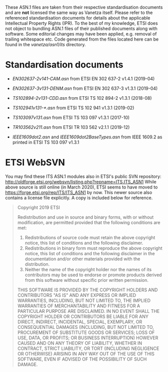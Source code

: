 These ASN.1 files are taken from their respective standardisation documents and are **not** licensed the same way as Vanetza itself.
Please refer to the referenced standardisation documents for details about the applicable Intellectual Property Rights (IPR).
To the best of my knowledge, ETSI does not object to bundling ASN.1 files of their published documents along with software.
Some editorial changes may have been applied, e.g. removal of trailing whitespace etc.
Code generated from the files located here can be found in the *vanetza/asn1/its* directory.

# Standardisation documents

- *EN302637-2v141-CAM.asn* from ETSI EN 302 637-2 v1.4.1 (2019-04)
- *EN302637-3v131-DENM.asn* from  ETSI EN 302 637-3 v1.3.1 (2019-04)
- *TS102894-2v131-CDD.asn* from ETSI TS 102 894-2 v1.3.1 (2018-08)
- *TS102941v131-\*.asn* from ETSI TS 102 941 v1.3.1 (2019-02)
- *TS103097v131.asn* from ETSI TS 103 097 v1.3.1 (2017-10)
- *TR103562v211.asn* from ETSI TR 103 562 v2.1.1 (2019-12)

- *IEEE1609dot2.asn* and *IEEE1609dot2BaseTypes.asn* from IEEE 1609.2 as printed in ETSI TS 103 097 v1.3.1

# ETSI WebSVN

You may find these ITS ASN.1 modules also in ETSI's public SVN repository: http://oldforge.etsi.org/websvn/listing.php?repname=ITS.ITS_ASN1
While above source is still online (in March 2020), ETSI seems to have moved to https://forge.etsi.org/rep/ITS/ITS_ASN1 by now.
This newer source also contains a license file explicitly. A copy is included below for reference.

> Copyright 2019 ETSI
>
> Redistribution and use in source and binary forms, with or without
> modification, are permitted provided that the following conditions are met:
> 1. Redistributions of source code must retain the above copyright notice,
>    this list of conditions and the following disclaimer.
> 2. Redistributions in binary form must reproduce the above copyright notice,
>    this list of conditions and the following disclaimer in the documentation
>    and/or other materials provided with the distribution.
> 3. Neither the name of the copyright holder nor the names of its contributors
>    may be used to endorse or promote products derived from this software without
>    specific prior written permission.
>
> THIS SOFTWARE IS PROVIDED BY THE COPYRIGHT HOLDERS AND CONTRIBUTORS "AS IS" AND
> ANY EXPRESS OR IMPLIED WARRANTIES, INCLUDING, BUT NOT LIMITED TO, THE IMPLIED
> WARRANTIES OF MERCHANTABILITY AND FITNESS FOR A PARTICULAR PURPOSE ARE DISCLAIMED.
> IN NO EVENT SHALL THE COPYRIGHT HOLDER OR CONTRIBUTORS BE LIABLE FOR ANY DIRECT,
> INDIRECT, INCIDENTAL, SPECIAL, EXEMPLARY, OR CONSEQUENTIAL DAMAGES (INCLUDING,
> BUT NOT LIMITED TO, PROCUREMENT OF SUBSTITUTE GOODS OR SERVICES; LOSS OF USE,
> DATA, OR PROFITS; OR BUSINESS INTERRUPTION) HOWEVER CAUSED AND ON ANY THEORY OF
> LIABILITY, WHETHER IN CONTRACT, STRICT LIABILITY, OR TORT (INCLUDING NEGLIGENCE
> OR OTHERWISE) ARISING IN ANY WAY OUT OF THE USE OF THIS SOFTWARE, EVEN IF ADVISED
> OF THE POSSIBILITY OF SUCH DAMAGE.
